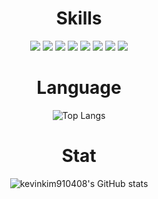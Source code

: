 <div align="center">
  
# Skills
<img src="https://img.shields.io/badge/HTML5-E34F26?style=for-the-badge&logo=HTML5&logoColor=white"/>
<img src="https://img.shields.io/badge/CSS3-1572B6?style=for-the-badge&logo=CSS3&logoColor=whitek"/>
<img src="https://img.shields.io/badge/JavaScript-F7DF1E?style=for-the-badge&logo=JavaScript&logoColor=black"/>
<img src="https://img.shields.io/badge/React-61DAFB?style=for-the-badge&logo=React&logoColor=white"/>
<img src="https://img.shields.io/badge/styled-components-DB7093?style=for-the-badge&logo=styled-components&logoColor=white"/>
<img src="https://img.shields.io/badge/Redux-764ABC?style=for-the-badge&logo=Redux&logoColor=white"/>
<img src="https://img.shields.io/badge/React Router-CA4245?style=for-the-badge&logo=React Router&logoColor=white">
<img src="https://img.shields.io/badge/Firebase-FFCA28?style=for-the-badge&logo=Firebase&logoColor=black"/>


# Language
![Top Langs](https://github-readme-stats.vercel.app/api/top-langs/?username=kevinkim910408&layout=compact&theme=dark)
# Stat
![kevinkim910408's GitHub stats](https://github-readme-stats.vercel.app/api?username=kevinkim910408&show_icons=true&theme=dark)
  
  </div>
